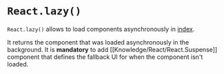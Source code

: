 # `React.lazy()`

`React.lazy()` allows to load components asynchronously in [index](Knowledge/React/index.md). 

It returns the component that was loaded asynchronously in the background. It is **mandatory** to add [[Knowledge/React/React.Suspense]] component that defines the fallback UI for when the component isn't loaded.
